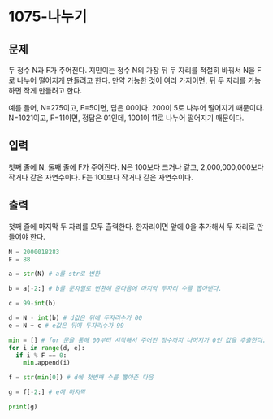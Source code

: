 # 1075-나누기

## 문제

두 정수 N과 F가 주어진다. 지민이는 정수 N의 가장 뒤 두 자리를 적절히 바꿔서 N을 F로 나누어 떨어지게 만들려고 한다. 만약 가능한 것이 여러 가지이면, 뒤 두 자리를 가능하면 작게 만들려고 한다.

예를 들어, N=275이고, F=5이면, 답은 00이다. 200이 5로 나누어 떨어지기 때문이다. N=1021이고, F=11이면, 정답은 01인데, 1001이 11로 나누어 떨어지기 때문이다.

## 입력

첫째 줄에 N, 둘째 줄에 F가 주어진다. N은 100보다 크거나 같고, 2,000,000,000보다 작거나 같은 자연수이다. F는 100보다 작거나 같은 자연수이다.

## 출력

첫째 줄에 마지막 두 자리를 모두 출력한다. 한자리이면 앞에 0을 추가해서 두 자리로 만들어야 한다.

```python
N = 2000018283
F = 88

a = str(N) # a를 str로 변환

b = a[-2:] # b를 문자열로 변환해 준다음에 마지막 두자리 수를 뽑아낸다.

c = 99-int(b)

d = N - int(b) # d값은 뒤에 두자리수가 00 
e = N + c # e값은 뒤에 두자리수가 99

min = [] # for 문을 통해 00부터 시작해서 주어진 정수까지 나머지가 0인 값을 추출한다.
for i in range(d, e):
  if i % F == 0:   
    min.append(i)

f = str(min[0]) # d에 첫번째 수를 뽑아준 다음

g = f[-2:] # e에 마지막

print(g)
```